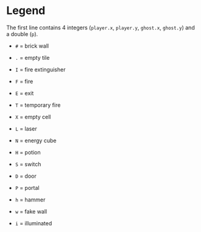 # Legend
The first line contains 4 integers (`player.x`, `player.y`, `ghost.x`, `ghost.y`) and a double (`p`).

- `#` = brick wall
- `.` = empty tile
- `I` = fire extinguisher
- `F` = fire
- `E` = exit
- `T` = temporary fire
- `X` = empty cell

- `L` = laser
- `N` = energy cube
- `H` = potion
- `S` = switch
- `D` = door
- `P` = portal

- `h` = hammer
- `w` = fake wall
- `i` = illuminated